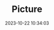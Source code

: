 ---
weight: 1
images:
- /images/edited/69.jpeg
title: Picture
date: 2023-10-22 10:34:03
tags: [luminarneo,work,ILCE7M3,25.1,truck]
---